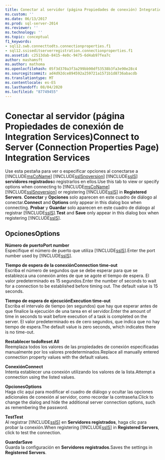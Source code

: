 ```yaml
---
title: Conectar al servidor (página Propiedades de conexión) Integration Services | Microsoft Docs
ms.custom: ''
ms.date: 06/13/2017
ms.prod: sql-server-2014
ms.reviewer: ''
ms.technology: ''
ms.topic: conceptual
f1_keywords:
- sql12.swb.connecttodts.connectionproperties.f1
- sql12.ssiseditserverregistration.connectionproperties.f1
ms.assetid: c2513dab-8415-4e0c-9475-6d4ab97fea7c
author: mashamsft
ms.author: mathoma
ms.openlocfilehash: 05f3d370a3f3a299bb90df53538b3fa3e90e28c4
ms.sourcegitcommit: ad4d92dce894592a259721a1571b1d8736abacdb
ms.translationtype: MT
ms.contentlocale: es-ES
ms.lasthandoff: 08/04/2020
ms.locfileid: "87749455"
---
```

# <a name="connect-to-server-connection-properties-page-integration-services"></a><span data-ttu-id="1891f-102">Conectar al servidor (página Propiedades de conexión de Integration Services)</span><span class="sxs-lookup"><span data-stu-id="1891f-102">Connect to Server (Connection Properties Page) Integration Services</span></span>
  <span data-ttu-id="1891f-103">Use esta pestaña para ver o especificar opciones al conectarse a [!INCLUDE[msCoName](../includes/msconame-md.md)] [!INCLUDE[ssISnoversion](../includes/ssisnoversion-md.md)] [!INCLUDE[ssIS](../includes/ssis-md.md)] **servidores registrados**o registrarlos en ellos.</span><span class="sxs-lookup"><span data-stu-id="1891f-103">Use this tab to view or specify options when connecting to [!INCLUDE[msCoName](../includes/msconame-md.md)] [!INCLUDE[ssISnoversion](../includes/ssisnoversion-md.md)] or registering [!INCLUDE[ssIS](../includes/ssis-md.md)] in **Registered Servers**.</span></span> <span data-ttu-id="1891f-104">**Conectar** y **Opciones** solo aparecen en este cuadro de diálogo al conectar.</span><span class="sxs-lookup"><span data-stu-id="1891f-104">**Connect** and **Options** only appear in this dialog box when connecting.</span></span> <span data-ttu-id="1891f-105">**Probar** y **Guardar** solo aparecen en este cuadro de diálogo al registrar [!INCLUDE[ssIS](../includes/ssis-md.md)].</span><span class="sxs-lookup"><span data-stu-id="1891f-105">**Test** and **Save** only appear in this dialog box when registering [!INCLUDE[ssIS](../includes/ssis-md.md)].</span></span>  
  
## <a name="options"></a><span data-ttu-id="1891f-106">Opciones</span><span class="sxs-lookup"><span data-stu-id="1891f-106">Options</span></span>  
 <span data-ttu-id="1891f-107">**Número de puerto**</span><span class="sxs-lookup"><span data-stu-id="1891f-107">**Port number**</span></span>  
 <span data-ttu-id="1891f-108">Especifique el número de puerto que utiliza [!INCLUDE[ssIS](../includes/ssis-md.md)].</span><span class="sxs-lookup"><span data-stu-id="1891f-108">Enter the port number used by [!INCLUDE[ssIS](../includes/ssis-md.md)].</span></span>  
  
 <span data-ttu-id="1891f-109">**Tiempo de espera de la conexión**</span><span class="sxs-lookup"><span data-stu-id="1891f-109">**Connection time-out**</span></span>  
 <span data-ttu-id="1891f-110">Escriba el número de segundos que se debe esperar para que se establezca una conexión antes de que se agote el tiempo de espera. El valor predeterminado es 15 segundos.</span><span class="sxs-lookup"><span data-stu-id="1891f-110">Enter the number of seconds to wait for a connection to be established before timing out. The default value is 15 seconds.</span></span>  
  
 <span data-ttu-id="1891f-111">**Tiempo de espera de ejecución**</span><span class="sxs-lookup"><span data-stu-id="1891f-111">**Execution time-out**</span></span>  
 <span data-ttu-id="1891f-112">Escriba el intervalo de tiempo (en segundos) que hay que esperar antes de que finalice la ejecución de una tarea en el servidor.</span><span class="sxs-lookup"><span data-stu-id="1891f-112">Enter the amount of time in seconds to wait before execution of a task is completed on the server.</span></span> <span data-ttu-id="1891f-113">El valor predeterminado es de cero segundos, que indica que no hay tiempo de espera.</span><span class="sxs-lookup"><span data-stu-id="1891f-113">The default value is zero seconds, which indicates there is no time-out.</span></span>  
  
 <span data-ttu-id="1891f-114">**Restablecer todo**</span><span class="sxs-lookup"><span data-stu-id="1891f-114">**Reset All**</span></span>  
 <span data-ttu-id="1891f-115">Reemplaza todos los valores de las propiedades de conexión especificadas manualmente por los valores predeterminados.</span><span class="sxs-lookup"><span data-stu-id="1891f-115">Replace all manually entered connection property values with the default values.</span></span>  
  
 <span data-ttu-id="1891f-116">**Conexión**</span><span class="sxs-lookup"><span data-stu-id="1891f-116">**Connect**</span></span>  
 <span data-ttu-id="1891f-117">Intenta establecer una conexión utilizando los valores de la lista.</span><span class="sxs-lookup"><span data-stu-id="1891f-117">Attempt a connection using the listed values.</span></span>  
  
 <span data-ttu-id="1891f-118">**Opciones**</span><span class="sxs-lookup"><span data-stu-id="1891f-118">**Options**</span></span>  
 <span data-ttu-id="1891f-119">Haga clic aquí para modificar el cuadro de diálogo y ocultar las opciones adicionales de conexión al servidor, como recordar la contraseña.</span><span class="sxs-lookup"><span data-stu-id="1891f-119">Click to change the dialog and hide the additional server connection options, such as remembering the password.</span></span>  
  
 <span data-ttu-id="1891f-120">**Test**</span><span class="sxs-lookup"><span data-stu-id="1891f-120">**Test**</span></span>  
 <span data-ttu-id="1891f-121">Al registrar [!INCLUDE[ssIS](../includes/ssis-md.md)] en **Servidores registrados**, haga clic para probar la conexión.</span><span class="sxs-lookup"><span data-stu-id="1891f-121">When registering [!INCLUDE[ssIS](../includes/ssis-md.md)] in **Registered Servers**, click to test the connection.</span></span>  
  
 <span data-ttu-id="1891f-122">**Guardar**</span><span class="sxs-lookup"><span data-stu-id="1891f-122">**Save**</span></span>  
 <span data-ttu-id="1891f-123">Guarda la configuración en **Servidores registrados**.</span><span class="sxs-lookup"><span data-stu-id="1891f-123">Saves the settings in **Registered Servers**.</span></span>  
  
  
